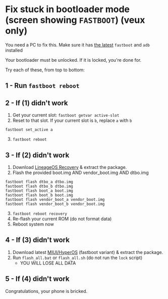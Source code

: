 # Fix stuck in bootloader mode (screen showing `FASTBOOT`) (veux only)

You need a PC to fix this. Make sure it has [the latest](https://developer.android.com/tools/releases/platform-tools) `fastboot` and `adb` installed

Your bootloader must be unlocked. If it is locked, you're done for.

Try each of these, from top to bottom:

## 1 - Run `fastboot reboot`
## 2 - If (1) didn't work
1. Get your current slot: `fastboot getvar active-slot`
2. Reset to that slot. If your current slot is `b`, replace `a` with `b`
```
fastboot set_active a
```
3.  `fastboot reboot`
## 3 - If (2) didn't work
1. Download [LineageOS Recovery](https://sourceforge.net/projects/recovery-veux/files/lineage-recovery-20250112-veux.zip/download) & extract the package.
2. Flash the provided boot.img AND vendor_boot.img AND dtbo.img
```
fastboot flash dtbo_a dtbo.img
fastboot flash dtbo_b dtbo.img
fastboot flash boot_a boot.img
fastboot flash boot_b boot.img
fastboot flash vendor_boot_a vendor_boot.img
fastboot flash vendor_boot_b vendor_boot.img
```
3. `fastboot reboot recovery`
4. Re-flash your current ROM (do not format data)
5. Reboot system now
## 4 - If (3) didn't work
1. Download latest [MIUI/HyperOS](https://xmfirmwareupdater.com/hyperos/veux/) (fastboot variant) & extract the package.
2. Run `flash_all.bat` or `flash_all.sh` (do not run the `lock` script)
	- YOU WILL LOSE ALL DATA
## 5 - If (4) didn't work
Congratulations, your phone is bricked.